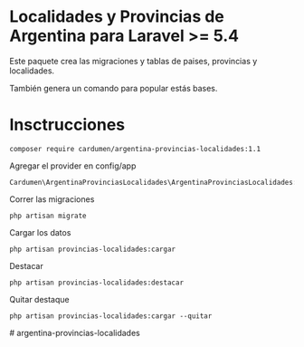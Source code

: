 # Localidades y Provincias de Argentina para Laravel >= 5.4

Este paquete crea las migraciones y tablas de paises, provincias y localidades.

También genera un comando para popular estás bases.

# Insctrucciones

```
composer require cardumen/argentina-provincias-localidades:1.1
```


Agregar el provider en config/app 

```
Cardumen\ArgentinaProvinciasLocalidades\ArgentinaProvinciasLocalidades::class,
```

Correr las migraciones

```
php artisan migrate
```

Cargar los datos

```
php artisan provincias-localidades:cargar
```

Destacar

```
php artisan provincias-localidades:destacar 
```

Quitar destaque

```
php artisan provincias-localidades:cargar --quitar
```


#   a r g e n t i n a - p r o v i n c i a s - l o c a l i d a d e s  
 